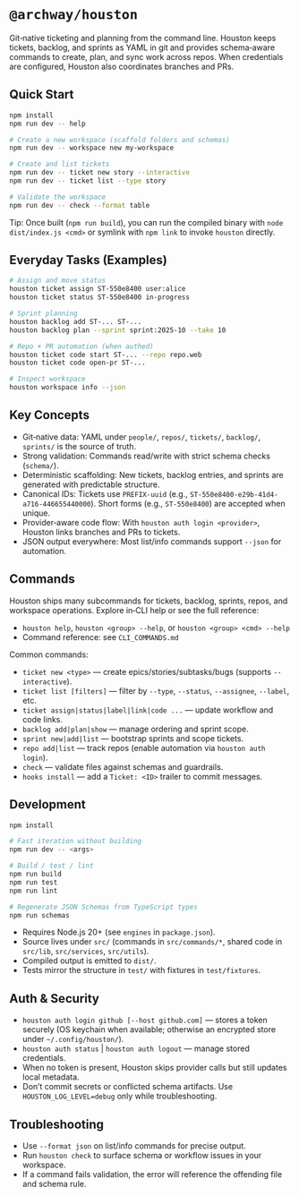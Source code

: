 # `@archway/houston`

Git‑native ticketing and planning from the command line. Houston keeps tickets, backlog, and sprints as YAML in git and provides schema‑aware commands to create, plan, and sync work across repos. When credentials are configured, Houston also coordinates branches and PRs.

## Quick Start

```sh
npm install
npm run dev -- help

# Create a new workspace (scaffold folders and schemas)
npm run dev -- workspace new my-workspace

# Create and list tickets
npm run dev -- ticket new story --interactive
npm run dev -- ticket list --type story

# Validate the workspace
npm run dev -- check --format table
```

Tip: Once built (`npm run build`), you can run the compiled binary with `node dist/index.js <cmd>` or symlink with `npm link` to invoke `houston` directly.

## Everyday Tasks (Examples)

```sh
# Assign and move status
houston ticket assign ST-550e8400 user:alice
houston ticket status ST-550e8400 in-progress

# Sprint planning
houston backlog add ST-... ST-...
houston backlog plan --sprint sprint:2025-10 --take 10

# Repo + PR automation (when authed)
houston ticket code start ST-... --repo repo.web
houston ticket code open-pr ST-...

# Inspect workspace
houston workspace info --json
```

## Key Concepts

- Git‑native data: YAML under `people/`, `repos/`, `tickets/`, `backlog/`, `sprints/` is the source of truth.
- Strong validation: Commands read/write with strict schema checks (`schema/`).
- Deterministic scaffolding: New tickets, backlog entries, and sprints are generated with predictable structure.
- Canonical IDs: Tickets use `PREFIX-uuid` (e.g., `ST-550e8400-e29b-41d4-a716-446655440000`). Short forms (e.g., `ST-550e8400`) are accepted when unique.
- Provider‑aware code flow: With `houston auth login <provider>`, Houston links branches and PRs to tickets.
- JSON output everywhere: Most list/info commands support `--json` for automation.

## Commands

Houston ships many subcommands for tickets, backlog, sprints, repos, and workspace operations. Explore in‑CLI help or see the full reference:

- `houston help`, `houston <group> --help`, or `houston <group> <cmd> --help`
- Command reference: see `CLI_COMMANDS.md`

Common commands:

- `ticket new <type>` — create epics/stories/subtasks/bugs (supports `--interactive`).
- `ticket list [filters]` — filter by `--type`, `--status`, `--assignee`, `--label`, etc.
- `ticket assign|status|label|link|code ...` — update workflow and code links.
- `backlog add|plan|show` — manage ordering and sprint scope.
- `sprint new|add|list` — bootstrap sprints and scope tickets.
- `repo add|list` — track repos (enable automation via `houston auth login`).
- `check` — validate files against schemas and guardrails.
- `hooks install` — add a `Ticket: <ID>` trailer to commit messages.

## Development

```sh
npm install

# Fast iteration without building
npm run dev -- <args>

# Build / test / lint
npm run build
npm run test
npm run lint

# Regenerate JSON Schemas from TypeScript types
npm run schemas
```

- Requires Node.js 20+ (see `engines` in `package.json`).
- Source lives under `src/` (commands in `src/commands/*`, shared code in `src/lib`, `src/services`, `src/utils`).
- Compiled output is emitted to `dist/`.
- Tests mirror the structure in `test/` with fixtures in `test/fixtures`.

## Auth & Security

- `houston auth login github [--host github.com]` — stores a token securely (OS keychain when available; otherwise an encrypted store under `~/.config/houston/`).
- `houston auth status` | `houston auth logout` — manage stored credentials.
- When no token is present, Houston skips provider calls but still updates local metadata.
- Don’t commit secrets or conflicted schema artifacts. Use `HOUSTON_LOG_LEVEL=debug` only while troubleshooting.

## Troubleshooting

- Use `--format json` on list/info commands for precise output.
- Run `houston check` to surface schema or workflow issues in your workspace.
- If a command fails validation, the error will reference the offending file and schema rule.
